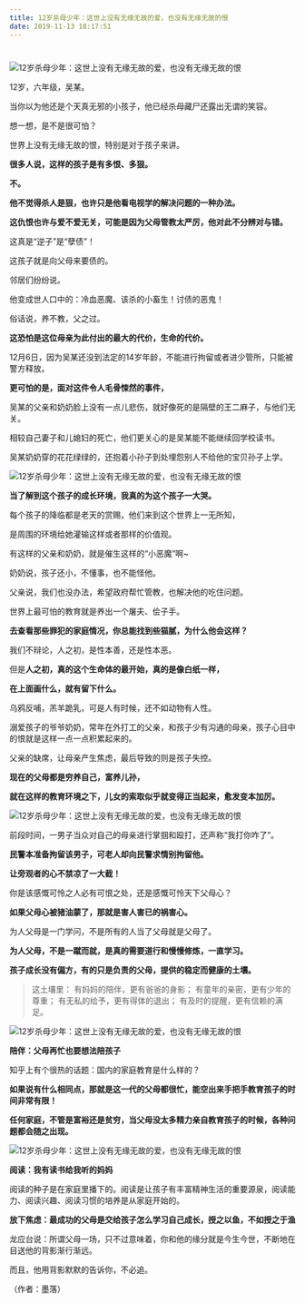 ```yaml
---
title: 12岁杀母少年：这世上没有无缘无故的爱，也没有无缘无故的恨
date: 2019-11-13 18:17:51
---
```


# 

![12岁杀母少年：这世上没有无缘无故的爱，也没有无缘无故的恨](http://p1.pstatp.com/large/pgc-image/352185529c4c43ea80f0e66f73df7742)
 


 12岁，六年级，吴某。

 当你以为他还是个天真无邪的小孩子，他已经杀母藏尸还露出无谓的笑容。

 想一想，是不是很可怕？

 世界上没有无缘无故的恨，特别是对于孩子来讲。

 **很多人说，这样的孩子是有多恨、多狠。**

 **不。**

 **他不觉得杀人是狠，也许只是他看电视学的解决问题的一种办法。**

 **这仇恨也许与爱不爱无关，可能是因为父母管教太严厉，他对此不分辨对与错。**

 这真是“逆子”是“孽债”！

 这孩子就是向父母来要债的。

 邻居们纷纷说。

 他变成世人口中的：冷血恶魔、该杀的小畜生！讨债的恶鬼！

 俗话说，养不教，父之过。

 **这恐怕是这位母亲为此付出的最大的代价，生命的代价。**

 12月6日，因为吴某还没到法定的14岁年龄，不能进行拘留或者进少管所，只能被警方释放。

 **更可怕的是，面对这件令人毛骨悚然的事件，**

 吴某的父亲和奶奶脸上没有一点儿悲伤，就好像死的是隔壁的王二麻子，与他们无关。

 相较自己妻子和儿媳妇的死亡，他们更关心的是吴某能不能继续回学校读书。

 吴某奶奶穿的花花绿绿的，还抱着小孙子到处埋怨别人不给他的宝贝孙子上学。

![12岁杀母少年：这世上没有无缘无故的爱，也没有无缘无故的恨](http://p9.pstatp.com/large/pgc-image/74ab97064cf54bb590258406f9a64557)
 


 **当了解到这个孩子的成长环境，我真的为这个孩子一大哭。**

 每个孩子的降临都是老天的赏赐，他们来到这个世界上一无所知，

 是周围的环境给她灌输这样或者那样的价值观。

 有这样的父亲和奶奶，就是催生这样的“小恶魔”啊~

 奶奶说，孩子还小，不懂事，也不能怪他。

 父亲说，我们也没办法，希望政府帮忙管教，也解决他的吃住问题。

 世界上最可怕的教育就是养出一个屠夫、侩子手。

 **去查看那些罪犯的家庭情况，你总能找到些猫腻，为什么他会这样？**

 我们不辩论，人之初，是性本善，还是性本恶。

 但是**人之初，真的这个生命体的最开始，真的是像白纸一样，**

 **在上面画什么，就有留下什么。**

 乌鸦反哺，羔羊跪乳，可是人有时候，还不如动物有人性。

 溺爱孩子的爷爷奶奶，常年在外打工的父亲，和孩子少有沟通的母亲，孩子心目中的恨就是这样一点一点积累起来的。

 父亲的缺席，让母亲产生焦虑，最后导致的则是孩子失控。

 **现在的父母都是穷养自己，富养儿孙，**

 **就在这样的教育环境之下，儿女的索取似乎就变得正当起来，愈发变本加厉。**

![12岁杀母少年：这世上没有无缘无故的爱，也没有无缘无故的恨](http://p3.pstatp.com/large/pgc-image/29d5645e78c4435bbe6bc59c7071a62a)
 


 前段时间，一男子当众对自己的母亲进行掌掴和殴打，还声称“我打你咋了”。

 **民警本准备拘留该男子，可老人却向民警求情别拘留他。**

 **让旁观者的心不禁凉了一大截！**

 你是该感慨可怜之人必有可恨之处，还是感慨可怜天下父母心？

 **如果父母心被猪油蒙了，那就是害人害已的祸害心。**

 为人父母是一门学问，不是所有的人当了父母就是父母了。

 **为人父母，不是一蹴而就，是真的需要道行和慢慢修炼，一直学习。**

 **孩子成长没有偏方，有的只是负责的父母，提供的稳定而健康的土壤。**

> 这土壤里： 有妈妈的陪伴，更有爸爸的身影； 有童年的亲密，更有少年的尊重； 有无私的给予，更有得体的退出； 有及时的提醒，更有信赖的满足。

![12岁杀母少年：这世上没有无缘无故的爱，也没有无缘无故的恨](http://p3.pstatp.com/large/pgc-image/35e9b310ed2849a5b4312e29a451c6a9)
 


 **陪伴：父母再忙也要想法陪孩子**

 知乎上有个很热的话题：国内的家庭教育是什么样的？

 **如果说有什么相同点，那就是这一代的父母都很忙，能空出来手把手教育孩子的时间非常有限！**

 **任何家庭，不管是富裕还是贫穷，当父母没太多精力亲自教育孩子的时候，各种问题都会随之出现。**

![12岁杀母少年：这世上没有无缘无故的爱，也没有无缘无故的恨](http://p3.pstatp.com/large/pgc-image/b46ee2df13914037a911536b6c28cfb4)
 


 **阅读：我有读书给我听的妈妈**

 阅读的种子是在家庭里播下的。阅读是让孩子有丰富精神生活的重要源泉，阅读能力、阅读兴趣、阅读习惯的培养是从家庭开始的。

 **放下焦虑：最成功的父母是交给孩子怎么学习自己成长，授之以鱼，不如授之于渔**

 龙应台说：所谓父母一场，只不过意味着，你和他的缘分就是今生今世，不断地在目送他的背影渐行渐远。

 而且，他用背影默默的告诉你，不必追。

 （作者：墨落）
